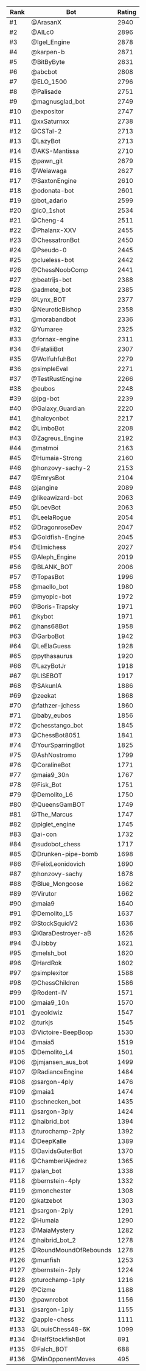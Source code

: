 Rank|Bot|Rating
---|---|---
#1|@ArasanX|2940
#2|@AILc0|2896
#3|@Igel_Engine|2878
#4|@karpen-b|2871
#5|@BitByByte|2831
#6|@abcbot|2808
#7|@ELO_1500|2796
#8|@Palisade|2751
#9|@magnusglad_bot|2749
#10|@expositor|2747
#11|@xxSaturnxx|2738
#12|@CSTal-2|2713
#13|@LazyBot|2713
#14|@AKS-Mantissa|2710
#15|@pawn_git|2679
#16|@Weiawaga|2627
#17|@SaxtonEngine|2610
#18|@odonata-bot|2601
#19|@bot_adario|2599
#20|@lc0_1shot|2534
#21|@Cheng-4|2511
#22|@Phalanx-XXV|2455
#23|@ChessatronBot|2450
#24|@Pseudo-0|2445
#25|@clueless-bot|2442
#26|@ChessNoobComp|2441
#27|@beatrijs-bot|2388
#28|@admete_bot|2385
#29|@Lynx_BOT|2377
#30|@NeuroticBishop|2358
#31|@morabandbot|2336
#32|@Yumaree|2325
#33|@fornax-engine|2311
#34|@FataliiBot|2307
#35|@WolfuhfuhBot|2279
#36|@simpleEval|2271
#37|@TestRustEngine|2266
#38|@eubos|2248
#39|@jpg-bot|2239
#40|@Galaxy_Guardian|2220
#41|@halcyonbot|2217
#42|@LimboBot|2208
#43|@Zagreus_Engine|2192
#44|@matmoi|2163
#45|@Humaia-Strong|2160
#46|@honzovy-sachy-2|2153
#47|@EmrysBot|2104
#48|@jangine|2089
#49|@likeawizard-bot|2063
#50|@LoevBot|2063
#51|@LeelaRogue|2054
#52|@DragonroseDev|2047
#53|@Goldfish-Engine|2045
#54|@Elmichess|2027
#55|@Aleph_Engine|2019
#56|@BLANK_BOT|2006
#57|@TopasBot|1996
#58|@maello_bot|1980
#59|@myopic-bot|1972
#60|@Boris-Trapsky|1971
#61|@kybot|1971
#62|@hans68Bot|1958
#63|@GarboBot|1942
#64|@LeElaGuess|1928
#65|@pythasaurus|1920
#66|@LazyBotJr|1918
#67|@LISEBOT|1917
#68|@SAkunIA|1886
#69|@zeekat|1868
#70|@fathzer-jchess|1860
#71|@baby_eubos|1856
#72|@chesstango_bot|1845
#73|@ChessBot8051|1841
#74|@YourSparringBot|1825
#75|@AshNostromo|1799
#76|@CoralineBot|1771
#77|@maia9_30n|1767
#78|@Fisk_Bot|1751
#79|@Demolito_L6|1750
#80|@QueensGamBOT|1749
#81|@The_Marcus|1747
#82|@piglet_engine|1745
#83|@ai-con|1732
#84|@sudobot_chess|1717
#85|@Drunken-pipe-bomb|1698
#86|@FelixLeonidovich|1690
#87|@honzovy-sachy|1678
#88|@Blue_Mongoose|1662
#89|@Virutor|1662
#90|@maia9|1640
#91|@Demolito_L5|1637
#92|@StockSquidV2|1636
#93|@KlaraDestroyer-aB|1626
#94|@Jibbby|1621
#95|@melsh_bot|1620
#96|@HardRok|1602
#97|@simplexitor|1588
#98|@ChessChildren|1586
#99|@Rodent-IV|1571
#100|@maia9_10n|1570
#101|@yeoldwiz|1547
#102|@turkjs|1545
#103|@Victoire-BeepBoop|1530
#104|@maia5|1519
#105|@Demolito_L4|1501
#106|@jmjansen_aus_bot|1499
#107|@RadianceEngine|1484
#108|@sargon-4ply|1476
#109|@maia1|1474
#110|@schnecken_bot|1435
#111|@sargon-3ply|1424
#112|@haibrid_bot|1394
#113|@turochamp-2ply|1392
#114|@DeepKalle|1389
#115|@DavidsGuterBot|1370
#116|@ChamberiAjedrez|1365
#117|@alan_bot|1338
#118|@bernstein-4ply|1332
#119|@monchester|1308
#120|@katzebot|1303
#121|@sargon-2ply|1291
#122|@Humaia|1290
#123|@MaiaMystery|1282
#124|@haibrid_bot_2|1278
#125|@RoundMoundOfRebounds|1278
#126|@munfish|1253
#127|@bernstein-2ply|1224
#128|@turochamp-1ply|1216
#129|@Cizme|1188
#130|@pawnrobot|1156
#131|@sargon-1ply|1155
#132|@apple-chess|1111
#133|@LouisChess48-6K|1099
#134|@HalfStockfishBot|891
#135|@Falch_BOT|688
#136|@MinOpponentMoves|495
